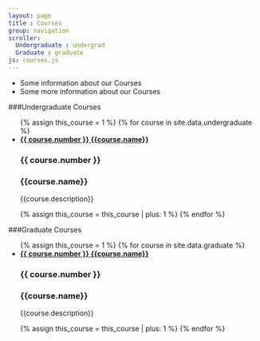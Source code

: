 ```yaml
---
layout: page
title : Courses
group: navigation
scroller:
  Undergraduate : undergrad
  Graduate : graduate
js: courses.js
---
```

<ul id="courses-slider">
  <li>Some information about our Courses</li>
  <li>Some more information about our Courses</li>
</ul>

<a class="anchor" name="undergrad"> </a>

###Undergraduate Courses
<ul class="undergraduate-course course-list">
{% assign this_course = 1 %}
{% for course in site.data.undergraduate %}
  <li>
	<a class="course-link" rel="underg-courses" href="#ug-course-{{this_course}}">
	<div class="course-box">
  		<h4 style="display:inline">{{ course.number }} </h4> <h4 style="display:inline" class="course-name"> {{course.name}}</h4>
  	</div>
  	</a>
  	<div id="ug-course-{{this_course}}" class="course-box-expand">
  		<h3>{{ course.number }} </h3><h3 >{{course.name}}</h3>
  		<p>{{course.description}}</p>
  	</div>
  </li>
  {% assign this_course = this_course | plus: 1 %}
{% endfor %}
</ul>



<a class="anchor" name="graduate"> </a>
###Graduate Courses
<ul class="graduate-course course-list">
{% assign this_course = 1 %}
{% for course in site.data.graduate %}
  <li>
	<a class="course-link" rel="grad-courses" href="#grad-course-{{this_course}}">
	<div class="course-box">
  		<h4 style="display:inline">{{ course.number }}</h4><h4 style="display:inline" class="course-name"> {{course.name}}</h4>
  	</div>
  	</a>
  	<div id="grad-course-{{this_course}}" class="course-box-expand">
  		<h3>{{ course.number }}</h3> <h3>{{course.name}}</h3>
  		<p>{{course.description}}</p>
  	</div>
  </li>
  {% assign this_course = this_course | plus: 1 %}
{% endfor %}
</ul>
